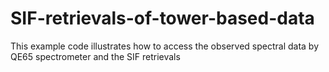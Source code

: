 # SIF-retrievals-of-tower-based-data
This example code illustrates how to access the observed spectral data by QE65 spectrometer and the SIF retrievals
